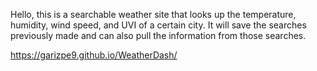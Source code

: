 Hello, this is a searchable weather site that looks up the temperature, humidity, wind speed, and UVI of a certain city. It will save the searches previously made and can also pull the information from those searches.

https://garizpe9.github.io/WeatherDash/

